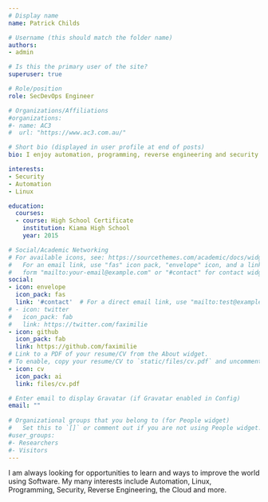 ```yaml
---
# Display name
name: Patrick Childs

# Username (this should match the folder name)
authors:
- admin

# Is this the primary user of the site?
superuser: true

# Role/position
role: SecDevOps Engineer

# Organizations/Affiliations
#organizations:
#- name: AC3
#  url: "https://www.ac3.com.au/"

# Short bio (displayed in user profile at end of posts)
bio: I enjoy automation, programming, reverse engineering and security.

interests:
- Security
- Automation
- Linux

education:
  courses:
  - course: High School Certificate
    institution: Kiama High School
    year: 2015

# Social/Academic Networking
# For available icons, see: https://sourcethemes.com/academic/docs/widgets/#icons
#   For an email link, use "fas" icon pack, "envelope" icon, and a link in the
#   form "mailto:your-email@example.com" or "#contact" for contact widget.
social:
- icon: envelope
  icon_pack: fas
  link: '#contact'  # For a direct email link, use "mailto:test@example.org".
# - icon: twitter
#   icon_pack: fab
#   link: https://twitter.com/faximilie
- icon: github
  icon_pack: fab
  link: https://github.com/faximilie
# Link to a PDF of your resume/CV from the About widget.
# To enable, copy your resume/CV to `static/files/cv.pdf` and uncomment the lines below.  
- icon: cv
  icon_pack: ai
  link: files/cv.pdf

# Enter email to display Gravatar (if Gravatar enabled in Config)
email: ""
  
# Organizational groups that you belong to (for People widget)
#   Set this to `[]` or comment out if you are not using People widget.  
#user_groups:
#- Researchers
#- Visitors
---
```


I am always looking for opportunities to learn and ways to improve the world using Software. My many interests include Automation, Linux, Programming, Security, Reverse Engineering, the Cloud and more.
